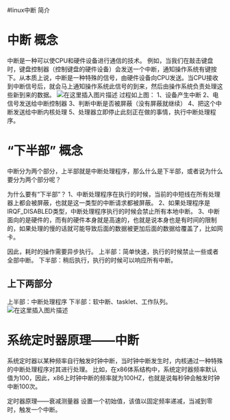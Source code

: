 #linux中断 简介
# 中断 概念

中断是一种可以使CPU和硬件设备进行通信的技术。 例如，当我们在敲击键盘时，键盘控制器（控制键盘的硬件设备）会发送一个中断，通知操作系统有键按下。从本质上说，中断是一种特殊的信号，由硬件设备向CPU发送。当CPU接收到中断信号后，就会马上通知操作系统此信号的到来，然后由操作系统负责处理这些新到来的数据。 <img src="https://img-blog.csdn.net/20140325105401500" alt="在这里插入图片描述"> 过程如上图： 1、设备产生中断 2、电信号发送给中断控制器 3、判断中断是否被屏蔽（没有屏蔽就继续） 4、把这个中断发送给中断内核处理 5、处理器立即停止此刻正在做的事情，执行中断处理程序。

# “下半部” 概念

中断分为两个部分，上半部就是中断处理程序，那么什么是下半部，或者说为什么要分为两个部分呢？

为什么要有“下半部”？ 1、中断处理程序在执行的时候，当前的中短线在所有处理器上都会被屏蔽，也就是这一类型的中断请求都被屏蔽。 2、如果处理程序是IRQF_DISABLED类型，中断处理程序执行的时候会禁止所有本地中断。 3、中断面向的是硬件的，而有的硬件本身就是高速的，也就是说本身也是有时间的限制的，如果处理的慢的话就可能导致后面的数据被更加后面的数据给覆盖了，比如网卡。

因此，耗时的操作需要异步执行。 上半部：简单快速，执行的时候禁止一些或者全部中断。 下半部：稍后执行，执行的时候可以响应所有中断。

## 上下两部分

上半部：中断处理程序 下半部：软中断、tasklet、工作队列。 <img src="https://images2015.cnblogs.com/blog/891355/201612/891355-20161226215243414-1802332512.png" alt="在这里插入图片描述">

# 系统定时器原理——中断

系统定时器以某种频率自行触发时钟中断，当时钟中断发生时，内核通过一种特殊的中断处理程序对其进行处理。 比如，在x86体系结构中，系统定时器频率默认值为100，因此，x86上时钟中断的频率就为100HZ，也就是说每秒钟会触发时钟中断100次。

定时器原理——衰减测量器 设置一个初始值，该值以固定频率递减，当减到零时，触发一个中断。
